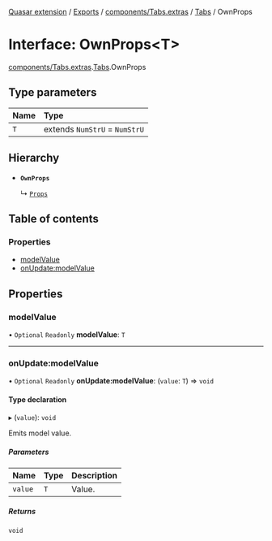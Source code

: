 [Quasar extension](../index.md) / [Exports](../modules.md) / [components/Tabs.extras](../modules/components_Tabs_extras.md) / [Tabs](../modules/components_Tabs_extras.Tabs.md) / OwnProps

# Interface: OwnProps<T\>

[components/Tabs.extras](../modules/components_Tabs_extras.md).[Tabs](../modules/components_Tabs_extras.Tabs.md).OwnProps

## Type parameters

| Name | Type |
| :------ | :------ |
| `T` | extends `NumStrU` = `NumStrU` |

## Hierarchy

- **`OwnProps`**

  ↳ [`Props`](components_Tabs_extras.Tabs.Props.md)

## Table of contents

### Properties

- [modelValue](components_Tabs_extras.Tabs.OwnProps.md#modelvalue)
- [onUpdate:modelValue](components_Tabs_extras.Tabs.OwnProps.md#onupdate:modelvalue)

## Properties

### modelValue

• `Optional` `Readonly` **modelValue**: `T`

___

### onUpdate:modelValue

• `Optional` `Readonly` **onUpdate:modelValue**: (`value`: `T`) => `void`

#### Type declaration

▸ (`value`): `void`

Emits model value.

##### Parameters

| Name | Type | Description |
| :------ | :------ | :------ |
| `value` | `T` | Value. |

##### Returns

`void`
